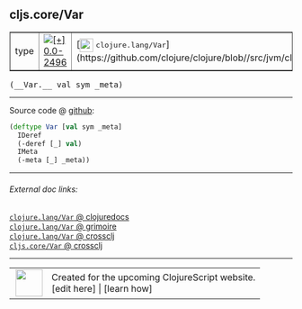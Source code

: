 ## cljs.core/Var



 <table border="1">
<tr>
<td>type</td>
<td><a href="https://github.com/cljsinfo/cljs-api-docs/tree/0.0-2496"><img valign="middle" alt="[+] 0.0-2496" title="Added in 0.0-2496" src="https://img.shields.io/badge/+-0.0--2496-lightgrey.svg"></a> </td>
<td>
[<img height="24px" valign="middle" src="http://i.imgur.com/1GjPKvB.png"> <samp>clojure.lang/Var</samp>](https://github.com/clojure/clojure/blob//src/jvm/clojure/lang/Var.java)
</td>
</tr>
</table>


 <samp>
(__Var.__ val sym _meta)<br>
</samp>

---







Source code @ [github](https://github.com/clojure/clojurescript/blob/r2665/src/cljs/cljs/core.cljs#L632-L636):

```clj
(deftype Var [val sym _meta]
  IDeref
  (-deref [_] val)
  IMeta
  (-meta [_] _meta))
```

<!--
Repo - tag - source tree - lines:

 <pre>
clojurescript @ r2665
└── src
    └── cljs
        └── cljs
            └── <ins>[core.cljs:632-636](https://github.com/clojure/clojurescript/blob/r2665/src/cljs/cljs/core.cljs#L632-L636)</ins>
</pre>

-->

---



###### External doc links:

[`clojure.lang/Var` @ clojuredocs](http://clojuredocs.org/clojure.lang/Var)<br>
[`clojure.lang/Var` @ grimoire](http://conj.io/store/v1/org.clojure/clojure/1.7.0-beta3/clj/clojure.lang/Var/)<br>
[`clojure.lang/Var` @ crossclj](http://crossclj.info/fun/clojure.lang/Var.html)<br>
[`cljs.core/Var` @ crossclj](http://crossclj.info/fun/cljs.core.cljs/Var.html)<br>

---

 <table>
<tr><td>
<img valign="middle" align="right" width="48px" src="http://i.imgur.com/Hi20huC.png">
</td><td>
Created for the upcoming ClojureScript website.<br>
[edit here] | [learn how]
</td></tr></table>

[edit here]:https://github.com/cljsinfo/cljs-api-docs/blob/master/cljsdoc/cljs.core_Var.cljsdoc
[learn how]:https://github.com/cljsinfo/cljs-api-docs/wiki/cljsdoc-files

<!--

This information was too distracting to show to readers, but I'll leave it
commented here since it is helpful to:

- pretty-print the data used to generate this document
- and show how to retrieve that data



The API data for this symbol:

```clj
{:ns "cljs.core",
 :name "Var",
 :signature ["[val sym _meta]"],
 :history [["+" "0.0-2496"]],
 :type "type",
 :full-name-encode "cljs.core_Var",
 :source {:code "(deftype Var [val sym _meta]\n  IDeref\n  (-deref [_] val)\n  IMeta\n  (-meta [_] _meta))",
          :title "Source code",
          :repo "clojurescript",
          :tag "r2665",
          :filename "src/cljs/cljs/core.cljs",
          :lines [632 636]},
 :full-name "cljs.core/Var",
 :clj-symbol "clojure.lang/Var"}

```

Retrieve the API data for this symbol:

```clj
;; from Clojure REPL
(require '[clojure.edn :as edn])
(-> (slurp "https://raw.githubusercontent.com/cljsinfo/cljs-api-docs/catalog/cljs-api.edn")
    (edn/read-string)
    (get-in [:symbols "cljs.core/Var"]))
```

-->
